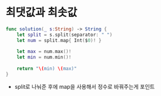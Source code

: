 # 최댓값과 최솟값
```swift
func solution(_ s:String) -> String {
    let split = s.split(separator: " ")
    let num = split.map{ Int($0)! }
    
    let max = num.max()!
    let min = num.min()!
    
    return "\(min) \(max)"
}
```
- split로 나눠준 후에 map을 사용해서 정수로 바꿔주는게 포인트